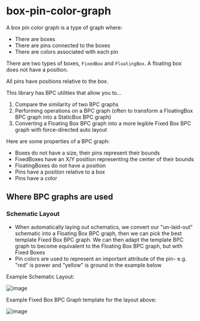 # box-pin-color-graph

A box pin color graph is a type of graph where:

- There are boxes
- There are pins connected to the boxes
- There are colors associated with each pin

There are two types of boxes, `FixedBox` and `FloatingBox`. A
floating box does not have a position.

All pins have positions relative to the box.

This library has BPC utilities that allow you to...

1. Compare the similarity of two BPC graphs
2. Performing operations on a BPC graph (often to transform a FloatingBox BPC graph into a StaticBox BPC graph)
3. Converting a Floating Box BPC graph into a more legible Fixed Box BPC graph with force-directed auto layout

Here are some properties of a BPC graph:

- Boxes do not have a size, their pins represent their bounds
- FixedBoxes have an X/Y position representing the center of their bounds
- FloatingBoxes do not have a position
- Pins have a position relative to a box
- Pins have a color

## Where BPC graphs are used

### Schematic Layout

- When automatically laying out schematics, we convert our "un-laid-out" schematic into
  a Floating Box BPC graph, then we can pick the best template Fixed Box BPC graph. We
  can then adapt the template BPC graph to become equivalent to the Floating Box BPC graph,
  but with Fixed Boxes
- Pin colors are used to represent an important attribute of the pin- e.g. "red" is power and "yellow" is
  ground in the example below

Example Schematic Layout:

![image](https://github.com/user-attachments/assets/2efa5e6f-b0ba-478f-8cb8-361db267fab4)

Example Fixed Box BPC Graph template for the layout above:

![image](https://github.com/user-attachments/assets/2a5b543b-32e5-4d25-bcc5-f02845e60a9e)



